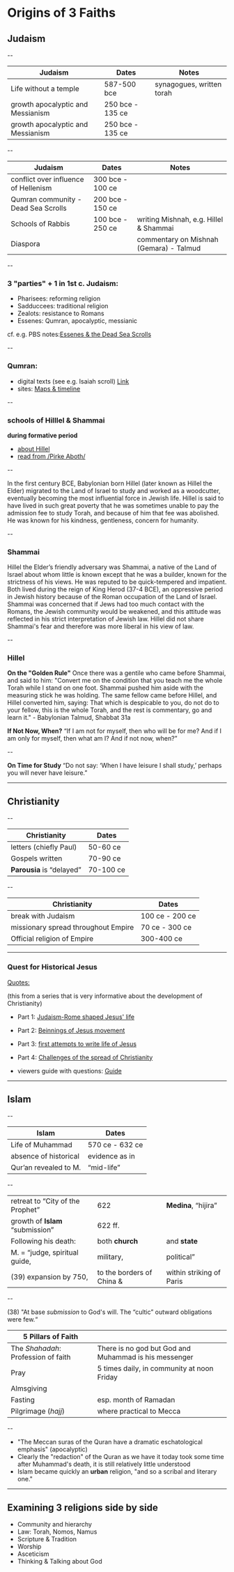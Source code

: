 Origins of 3 Faiths
===================

## Judaism

--

| Judaism                           | Dates            | Notes                     |
|-----------------------------------|------------------|---------------------------|
| Life without a temple             | 587-500 bce      | synagogues, written torah |
| growth apocalyptic and Messianism | 250 bce - 135 ce |                           |
| growth apocalyptic and Messianism    |  250 bce - 135 ce |              |

--

| Judaism                           | Dates            | Notes                     |
|-----------------------------------|------------------|---------------------------|
 | conflict over influence of Hellenism |  300 bce - 100 ce |             |
 | Qumran community - Dead Sea Scrolls  |  200 bce - 150 ce |              |
 | Schools of Rabbis                    |  100 bce - 250 ce |  writing Mishnah, e.g. Hillel & Shammai  |
 | Diaspora                             |                   | commentary on Mishnah (Gemara) - Talmud  |

--

### 3 "parties" + 1 in 1st c. Judaism:

- Pharisees: reforming religion
- Sadduccees: traditional religion
- Zealots: resistance to Romans
- Essenes: Qumran, apocalyptic, messianic

cf. e.g. PBS notes:[Essenes & the Dead Sea Scrolls](http://www.pbs.org/wgbh/pages/frontline/shows/religion/portrait/essenes.html)


--

### Qumran:

- digital texts (see e.g. Isaiah scroll) [Link](http://dss.collections.imj.org.il/)
- sites: [Maps & timeline](http://www.deadseascrolls.org.il/learn-about-the-scrolls/discovery-sites?locale=en_US)

--

### schools of Hilllel & Shammai 
**during formative period**

  
- [about Hillel](http://www.jewishvirtuallibrary.org/jsource/biography/hillel.html)
- [read from /Pirke Aboth/](http://www.jewishvirtuallibrary.org/jsource/Judaism/pirkei_avot.html)

--

In the first century BCE, Babylonian born Hillel (later known as Hillel the Elder) migrated to the Land of Israel to study and worked as a woodcutter, eventually becoming the most influential force in Jewish life. Hillel is said to have lived in such great poverty that he was sometimes unable to pay the admission fee to study Torah, and because of him that fee was abolished. He was known for his kindness, gentleness, concern for humanity. 

--

### Shammai

Hillel the Elder’s friendly adversary was Shammai, a native of the Land of Israel about whom little is known except that he was a builder, known for the strictness of his views. He was reputed to be quick-tempered and impatient. Both lived during the reign of King Herod (37-4 BCE), an oppressive period in Jewish history because of the Roman occupation of the Land of Israel. Shammai was concerned that if Jews had too much contact with the Romans, the Jewish community would be weakened, and this attitude was reflected in his strict interpretation of Jewish law. Hillel did not share Shammai's fear and therefore was more liberal in his view of law.


--

### Hillel

**On the "Golden Rule"**
Once there was a gentile who came before Shammai, and said to him: "Convert me on the condition that you teach me the whole Torah while I stand on one foot. Shammai pushed him aside with the measuring stick he was holding. The same fellow came before Hillel, and Hillel converted him, saying: That which is despicable to you, do not do to your fellow, this is the whole Torah, and the rest is commentary, go and learn it."  - Babylonian Talmud, Shabbat 31a

**If Not Now, When?**
“If I am not for myself, then who will be for me? And if I am only for myself, then what am I? And if not now, when?”

--

**On Time for Study**
“Do not say: ‘When I have leisure I shall study,’ perhaps you will never have leisure.”

---

## Christianity

--

|  Christianity            |   Dates       |
|  ------------------------| --------------|
|  letters (chiefly Paul)  | 50-60 ce |
|  Gospels written         | 70-90 ce |
|  **Parousia** is “delayed” | 70-100 ce |

--

|  Christianity          |   Dates    |
|  ------------------------| ---------|
|  break with Judaism | 100 ce - 200 ce |
| missionary spread throughout Empire    |   70 ce - 300 ce  |
| Official religion of Empire | 300-400 ce |

---

### Quest for Historical Jesus

[Quotes:](http://www.pbs.org/wgbh/pages/frontline/shows/religion/jesus/searching.html)
  
(this from a series that is very informative about the development of Christianity)

- Part 1: [Judaism-Rome shaped Jesus' life](https://youtu.be/kZPKCDOeyMg?list=PLC8QQh7gnOp21IP-EJidqOSQEOoEmQyBK)
- Part 2: [Beinnings of Jesus movement](https://youtu.be/NB1WXhoEA0o?list=PLC8QQh7gnOp21IP-EJidqOSQEOoEmQyBK)
- Part 3: [first attempts to write life of Jesus](https://youtu.be/S0pfQ2ZBe2Q?list=PLC8QQh7gnOp21IP-EJidqOSQEOoEmQyBK)
- Part 4: [Challenges of the spread of Christianity](https://youtu.be/-_jY2E8I_mA?list=PLC8QQh7gnOp21IP-EJidqOSQEOoEmQyBK>)

- viewers guide with questions: [Guide](http://www.pbs.org/wgbh/pages/frontline/shows/religion/view/)



---

## Islam

--

|  Islam                                               | Dates                                |
|  ---------------------------------------------| -----------------------------------------| 
|  Life of Muhammad                                | 570 ce - 632 ce  | No “Quest for historical Muhammad” (26-27)|
|  absence of historical                            | evidence as in  |  Christianity      |                  
|  Qur’an revealed to M.                              |  “mid-life”       | “as it stands now, a composite work” (33)|

--

|                                                     |             |                           |
|---------------------------------------|---------------------------|---------------------------|
|  retreat to “City of the Prophet”                   |  622        |       **Medina**, “hijira”|
|  growth of **Islam** “submission”                   |  622 ff.   |        |
|  Following his death: | both **church** | and  **state**  | 
|  M. = “judge, spiritual guide, |  military, | political”   | 
|  (39) expansion by 750, | to the borders of China & | within striking of Paris |


--

(38) "At base *submission* to God's will. The “cultic” outward obligations were few.“

|  5 Pillars of Faith |                                                   |
|  ---------------------| ----------------------------------------------- |
|  The *Shahadah*: Profession of faith |  There is no god but God and Muhammad is his messenger |
|  Pray                |  5 times daily, in community at noon Friday |
|  Almsgiving          |                                             |
|  Fasting             |  esp. month of Ramadan                     |
|  Pilgrimage (*hajj*) |  where practical to Mecca                     |

--

- "The Meccan suras of the Quran have a dramatic eschatological emphasis" (apocalyptic)
- Clearly the "redaction" of the Quran as we have it today took some time after Muhammad's death, it is still relatively little understood
- Islam became quickly an **urban** religion, "and so a scribal and literary one."

---

## Examining 3 religions side by side

- Community and hierarchy
- Law: Torah, Nomos, Namus
- Scripture & Tradition
- Worship
- Asceticism
- Thinking & Talking about God
